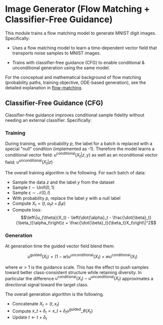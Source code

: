 # Image Generator (Flow Matching + Classifier-Free Guidance)

This module trains a flow matching model to generate MNIST digit images. Specifically:

- Uses a flow matching model to learn a time-dependent vector field that transports noise samples to MNIST images.

- Trains with classifier-free guidance (CFG) to enable conditional & unconditional generation using the same model.

For the conceptual and mathematical background of flow matching (probability paths, training objective, ODE-based generation), see the detailed explanation in [flow-matching](../flow-matching/README.md).

## Classifier-Free Guidance (CFG)

Classifier-free guidance improves conditional sample fidelity without needing an external classifier. Specifically:

### Training

During training, with probability $p$, the label for a batch is replaced with a special "null" condition (implemented as -1). Therefore the model learns a conditional vector field: $u^{\text{conditional}}(X_t | z, y)$ as well as an nconditional vector field: $u^{\text{unconditional}}(X_t | z)$

The overall training algorithm is the following. For each batch of data:

- Sample the data $z$ and the label $y$ from the dataset
- Sample $t \sim \text{Unif}(0, 1)$
- Sample $\epsilon \sim \mathcal{N}(0, I)$
- With probability $p$, replace the label $y$ with a null label
- Compute $X_t = (t, \alpha_t z + \beta_t \epsilon)$
- Compute loss: 
   $$\left\|u_{\theta}(X_t) - \left(\dot{\alpha}_t - \frac{\dot{\beta}_t}{\beta_t}\alpha_t\right)z + \frac{\dot{\beta}_t}{\beta_t}X_t\right\|^2$$

### Generation

At generation time the guided vector field  blend them: 

$$
u^{\text{guided}}(X_t) =  (1 - w) u^{\text{unconditional}}(X_t) + w u^{\text{conditional}}(X_t)
$$

where $w > 1$ is the guidance scale. This has the effect to push samples toward better class-consistent structure while retaining diversity. In particular the difference $u^{\text{conditional}}(X_t) - u^{\text{unconditional}}(X_t)$ approximates a directional signal toward the target class.

The overall generation algorithm is the following.

 - Concatenate $X_t = (t, x_t)$
 - Compute $x\_{t + \delta_t} = x\_t + \delta_t u^{\text{guided}}\_{\theta}(X_t)$
 - Update $t \leftarrow t + \delta_t$